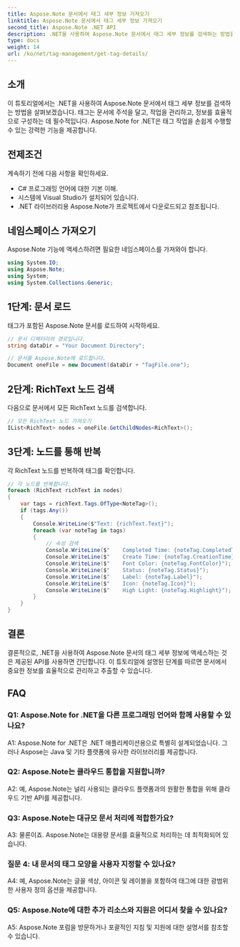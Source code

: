 ```yaml
---
title: Aspose.Note 문서에서 태그 세부 정보 가져오기
linktitle: Aspose.Note 문서에서 태그 세부 정보 가져오기
second_title: Aspose.Note .NET API
description: .NET을 사용하여 Aspose.Note 문서에서 태그 세부 정보를 검색하는 방법을 알아보세요. Aspose.Note API를 사용하여 작업을 효율적으로 관리하세요.
type: docs
weight: 14
url: /ko/net/tag-management/get-tag-details/
---
```

## 소개

이 튜토리얼에서는 .NET을 사용하여 Aspose.Note 문서에서 태그 세부 정보를 검색하는 방법을 살펴보겠습니다. 태그는 문서에 주석을 달고, 작업을 관리하고, 정보를 효율적으로 구성하는 데 필수적입니다. Aspose.Note for .NET은 태그 작업을 손쉽게 수행할 수 있는 강력한 기능을 제공합니다.

## 전제조건

계속하기 전에 다음 사항을 확인하세요.

- C# 프로그래밍 언어에 대한 기본 이해.
- 시스템에 Visual Studio가 설치되어 있습니다.
- .NET 라이브러리용 Aspose.Note가 프로젝트에서 다운로드되고 참조됩니다.

## 네임스페이스 가져오기

Aspose.Note 기능에 액세스하려면 필요한 네임스페이스를 가져와야 합니다.

```csharp
using System.IO;
using Aspose.Note;
using System;
using System.Collections.Generic;
```

## 1단계: 문서 로드

태그가 포함된 Aspose.Note 문서를 로드하여 시작하세요.

```csharp
// 문서 디렉터리의 경로입니다.
string dataDir = "Your Document Directory";

// 문서를 Aspose.Note에 로드합니다.
Document oneFile = new Document(dataDir + "TagFile.one");
```

## 2단계: RichText 노드 검색

다음으로 문서에서 모든 RichText 노드를 검색합니다.

```csharp
// 모든 RichText 노드 가져오기
IList<RichText> nodes = oneFile.GetChildNodes<RichText>();
```

## 3단계: 노드를 통해 반복

각 RichText 노드를 반복하여 태그를 확인합니다.

```csharp
// 각 노드를 반복합니다.
foreach (RichText richText in nodes)
{
    var tags = richText.Tags.OfType<NoteTag>();
    if (tags.Any())
    {
        Console.WriteLine($"Text: {richText.Text}");
        foreach (var noteTag in tags)
        {
            // 속성 검색
            Console.WriteLine($"    Completed Time: {noteTag.CompletedTime}");
            Console.WriteLine($"    Create Time: {noteTag.CreationTime}");
            Console.WriteLine($"    Font Color: {noteTag.FontColor}");
            Console.WriteLine($"    Status: {noteTag.Status}");
            Console.WriteLine($"    Label: {noteTag.Label}");
            Console.WriteLine($"    Icon: {noteTag.Icon}");
            Console.WriteLine($"    High Light: {noteTag.Highlight}");
        }
    }
}
```

## 결론

결론적으로, .NET을 사용하여 Aspose.Note 문서의 태그 세부 정보에 액세스하는 것은 제공된 API를 사용하면 간단합니다. 이 튜토리얼에 설명된 단계를 따르면 문서에서 중요한 정보를 효율적으로 관리하고 추출할 수 있습니다.

## FAQ

### Q1: Aspose.Note for .NET을 다른 프로그래밍 언어와 함께 사용할 수 있나요?

A1: Aspose.Note for .NET은 .NET 애플리케이션용으로 특별히 설계되었습니다. 그러나 Aspose는 Java 및 기타 플랫폼에 유사한 라이브러리를 제공합니다.

### Q2: Aspose.Note는 클라우드 통합을 지원합니까?

A2: 예, Aspose.Note는 널리 사용되는 클라우드 플랫폼과의 원활한 통합을 위해 클라우드 기반 API를 제공합니다.

### Q3: Aspose.Note는 대규모 문서 처리에 적합한가요?

A3: 물론이죠. Aspose.Note는 대용량 문서를 효율적으로 처리하는 데 최적화되어 있습니다.

### 질문 4: 내 문서의 태그 모양을 사용자 지정할 수 있나요?

A4: 예, Aspose.Note는 글꼴 색상, 아이콘 및 레이블을 포함하여 태그에 대한 광범위한 사용자 정의 옵션을 제공합니다.

### Q5: Aspose.Note에 대한 추가 리소스와 지원은 어디서 찾을 수 있나요?

A5: Aspose.Note 포럼을 방문하거나 포괄적인 지침 및 지원에 대한 설명서를 참조할 수 있습니다.